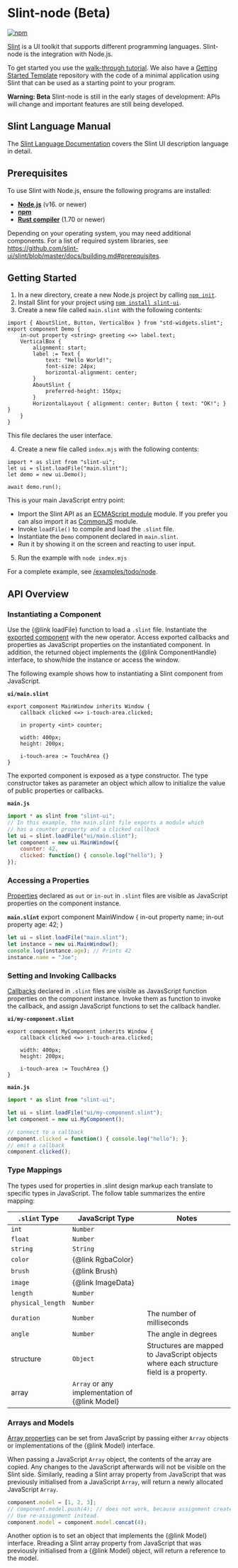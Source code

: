 <!-- Copyright © SixtyFPS GmbH <info@slint.dev> ; SPDX-License-Identifier: MIT -->
# Slint-node (Beta)

[![npm](https://img.shields.io/npm/v/slint-ui)](https://www.npmjs.com/package/slint-ui)

[Slint](https://slint.dev/) is a UI toolkit that supports different programming languages.
Slint-node is the integration with Node.js.

To get started you use the [walk-through tutorial](https://slint.dev/docs/tutorial/node).
We also have a [Getting Started Template](https://github.com/slint-ui/slint-nodejs-template) repository with
the code of a minimal application using Slint that can be used as a starting point to your program.

**Warning: Beta**
Slint-node is still in the early stages of development: APIs will change and important features are still being developed.

## Slint Language Manual

The [Slint Language Documentation](../slint) covers the Slint UI description language
in detail.

## Prerequisites

To use Slint with Node.js, ensure the following programs are installed:

  * **[Node.js](https://nodejs.org/download/release/)** (v16. or newer)
  * **[npm](https://www.npmjs.com/)**
  * **[Rust compiler](https://www.rust-lang.org/tools/install)** (1.70 or newer)

Depending on your operating system, you may need additional components. For a list of required system libraries,
see <https://github.com/slint-ui/slint/blob/master/docs/building.md#prerequisites>.

## Getting Started

1. In a new directory, create a new Node.js project by calling [`npm init`](https://docs.npmjs.com/cli/v10/commands/npm-init).
2. Install Slint for your project using [`npm install slint-ui`](https://docs.npmjs.com/cli/v10/commands/npm-install).
3. Create a new file called `main.slint` with the following contents:

```
import { AboutSlint, Button, VerticalBox } from "std-widgets.slint";
export component Demo {
    in-out property <string> greeting <=> label.text;
    VerticalBox {
        alignment: start;
        label := Text {
            text: "Hello World!";
            font-size: 24px;
            horizontal-alignment: center;
        }
        AboutSlint {
            preferred-height: 150px;
        }
        HorizontalLayout { alignment: center; Button { text: "OK!"; } }
    }
}
```

This file declares the user interface.

4. Create a new file called `index.mjs` with the following contents:

```
import * as slint from "slint-ui";
let ui = slint.loadFile("main.slint");
let demo = new ui.Demo();

await demo.run();
```

This is your main JavaScript entry point:

* Import the Slint API as an [ECMAScript module](https://nodejs.org/api/esm.html#modules-ecmascript-modules) module. If you prefer you can
  also import it as [CommonJS](https://nodejs.org/api/modules.html#modules-commonjs-modules) module.
* Invoke `loadFile()` to compile and load the `.slint` file.
* Instantiate the `Demo` component declared in `main.slint`.
* Run it by showing it on the screen and reacting to user input.

5. Run the example with `node index.mjs`

For a complete example, see [/examples/todo/node](https://github.com/slint-ui/slint/tree/master/examples/todo/node).

## API Overview

### Instantiating a Component

Use the {@link loadFile} function to load a `.slint` file. Instantiate the [exported component](../slint/src/language/concepts/file)
with the new operator. Access exported callbacks and properties as JavaScript properties on the instantiated component. In addition,
the returned object implements the {@link ComponentHandle} interface, to show/hide the instance or access the window.

The following example shows how to instantiating a Slint component from JavaScript.

**`ui/main.slint`**

```
export component MainWindow inherits Window {
    callback clicked <=> i-touch-area.clicked;

    in property <int> counter;

    width: 400px;
    height: 200px;

    i-touch-area := TouchArea {}
}
```

The exported component is exposed as a type constructor. The type constructor takes as parameter
an object which allow to initialize the value of public properties or callbacks.

**`main.js`**

```js
import * as slint from "slint-ui";
// In this example, the main.slint file exports a module which
// has a counter property and a clicked callback
let ui = slint.loadFile("ui/main.slint");
let component = new ui.MainWindow({
    counter: 42,
    clicked: function() { console.log("hello"); }
});
```

### Accessing a Properties

[Properties](../slint/src/language/syntax/properties) declared as `out` or `in-out` in `.slint` files are visible as JavaScript properties on the component instance.

**`main.slint`**
export component MainWindow {
    in-out property <string> name;
    in-out property <int> age: 42;
}

```js
let ui = slint.loadFile("main.slint");
let instance = new ui.MainWindow();
console.log(instance.age); // Prints 42
instance.name = "Joe";
```

### Setting and Invoking Callbacks

[Callbacks](src/language/syntax/callbacks) declared in `.slint` files are visible as JavasScript function properties on the component instance. Invoke them
as function to invoke the callback, and assign JavaScript functions to set the callback handler.

**`ui/my-component.slint`**

```
export component MyComponent inherits Window {
    callback clicked <=> i-touch-area.clicked;

    width: 400px;
    height: 200px;

    i-touch-area := TouchArea {}
}
```

**`main.js`**

```js
import * as slint from "slint-ui";

let ui = slint.loadFile("ui/my-component.slint");
let component = new ui.MyComponent();

// connect to a callback
component.clicked = function() { console.log("hello"); };
// emit a callback
component.clicked();
```

### Type Mappings

The types used for properties in .slint design markup each translate to specific types in JavaScript. The follow table summarizes the entire mapping:

| `.slint` Type | JavaScript Type | Notes |
| --- | --- | --- |
| `int` | `Number` | |
| `float` | `Number` | |
| `string` | `String` | |
| `color` | {@link RgbaColor} |  |
| `brush` | {@link Brush} |  |
| `image` | {@link ImageData} |  |
| `length` | `Number` | |
| `physical_length` | `Number` | |
| `duration` | `Number` | The number of milliseconds |
| `angle` | `Number` | The angle in degrees |
| structure | `Object` | Structures are mapped to JavaScript objects where each structure field is a property. |
| array | `Array` or any implementation of {@link Model} | |

### Arrays and Models

[Array properties](../slint/src/language/syntax/types#arrays-and-models) can be set from JavaScript by passing
either `Array` objects or implementations of the {@link Model} interface.

When passing a JavaScript `Array` object, the contents of the array are copied. Any changes to the JavaScript afterwards will not be visible on the Slint side. Similarly, reading a Slint array property from JavaScript that was
previously initialised from a JavaScript `Array`, will return a newly allocated JavaScript `Array`.

```js
component.model = [1, 2, 3];
// component.model.push(4); // does not work, because assignment creates a copy.
// Use re-assignment instead.
component.model = component.model.concat(4);
```

Another option is to set an object that implements the {@link Model} interface. Rreading a Slint array property from JavaScript that was previously initialised from a {@link Model} object, will return a reference to the model.
